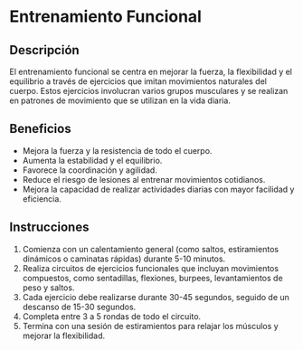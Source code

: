 # Entrenamiento Funcional

## Descripción
El entrenamiento funcional se centra en mejorar la fuerza, la flexibilidad y el equilibrio a través de ejercicios que imitan movimientos naturales del cuerpo. Estos ejercicios involucran varios grupos musculares y se realizan en patrones de movimiento que se utilizan en la vida diaria.

## Beneficios
- Mejora la fuerza y la resistencia de todo el cuerpo.
- Aumenta la estabilidad y el equilibrio.
- Favorece la coordinación y agilidad.
- Reduce el riesgo de lesiones al entrenar movimientos cotidianos.
- Mejora la capacidad de realizar actividades diarias con mayor facilidad y eficiencia.

## Instrucciones
1. Comienza con un calentamiento general (como saltos, estiramientos dinámicos o caminatas rápidas) durante 5-10 minutos.
2. Realiza circuitos de ejercicios funcionales que incluyan movimientos compuestos, como sentadillas, flexiones, burpees, levantamientos de peso y saltos.
3. Cada ejercicio debe realizarse durante 30-45 segundos, seguido de un descanso de 15-30 segundos.
4. Completa entre 3 a 5 rondas de todo el circuito.
5. Termina con una sesión de estiramientos para relajar los músculos y mejorar la flexibilidad.

